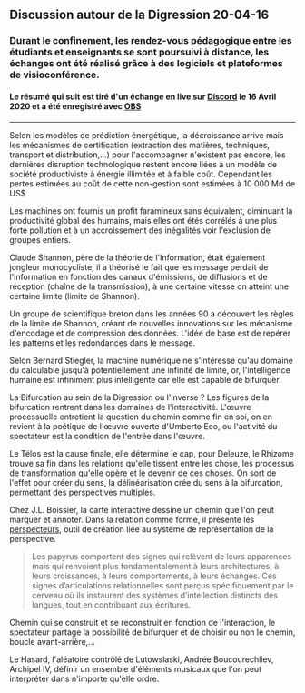 ## Discussion autour de la Digression 20-04-16
### Durant le confinement, les rendez-vous pédagogique entre les étudiants et enseignants se sont poursuivi à distance, les échanges ont été réalisé grâce à des logiciels et plateformes de visioconférence.
#### Le résumé qui suit est tiré d'un échange en live sur [Discord](https://discord.com/) le 16 Avril 2020 et a été enregistré avec [OBS](https://obsproject.com/fr)

***

Selon les modèles de prédiction énergétique, la décroissance arrive mais les mécanismes de certification (extraction des matières, techniques, transport et distribution,...) pour l'accompagner n'existent pas encore, les dernières disruption technologique restent encore liées à un modèle de société productiviste à énergie illimitée et à faible coût. Cependant les pertes estimées au coût de cette non-gestion sont estimées à 10 000 Md de US$

Les machines ont fournis un profit faramineux sans équivalent, diminuant la productivité global des humains, mais elles ont étés corrélés à une plus forte pollution et à un accroissement des inégalités voir l'exclusion de groupes entiers.

Claude Shannon, père de la théorie de l'Information, était également jongleur monocycliste, il a théorisé le fait que les message perdait de l'information en fonction des canaux d'émissions, de diffusions et de réception (chaîne de la transmission), à une certaine vitesse on atteint une certaine limite (limite de Shannon).

Un groupe de scientifique breton dans les années 90 a découvert les règles de la limite de Shannon, créant de nouvelles innovations sur les mécanisme d'encodage et de compression des données. L'idée de base est de repérer les patterns et les redondances dans le message.

Selon Bernard Stiegler, la machine numérique ne s'intéresse qu'au domaine du calculable jusqu'à potentiellement une infinité de limite, or, l'intelligence humaine est infiniment plus intelligente car elle est capable de bifurquer.

La Bifurcation au sein de la Digression ou l'inverse ? Les figures de la bifurcation rentrent dans les domaines de l'interactivité. L'œuvre processuelle entretient la question du chemin comme fin en soi, on en revient à la poétique de l'œuvre ouverte d'Umberto Eco, ou l'activité du spectateur est la condition de l'entrée dans l'œuvre.

Le Télos est la cause finale, elle détermine le cap, pour Deleuze, le Rhizome trouve sa fin dans les relations qu'elle tissent entre les chose, les processus de transformation qu'elle opère et le devenir de ces choses. On sort de l'effet pour créer du sens, la délinéarisation crée du sens à la bifurcation, permettant des perspectives multiples.

Chez J.L. Boissier, la carte interactive dessine un chemin que l'on peut marquer et annoter. Dans la relation comme forme, il présente les [perspecteurs](http://www.ciren.org/ciren/productions/perspecteurs/index.html), outil de création liée au système de représentation de la perspective.

>Les papyrus comportent des signes qui relèvent de leurs apparences mais qui renvoient plus fondamentalement à leurs architectures, à leurs croissances, à leurs comportements, à leurs échanges. Ces signes d’articulations relationnelles sont perçus spécifiquement par le cerveau où ils instaurent des systèmes d’intellection distincts des langues, tout en contribuant aux écritures.

Chemin qui se construit et se reconstruit en fonction de l'interaction, le spectateur partage la possibilité de bifurquer et de choisir ou non le chemin, boucle avant-arrière,...

Le Hasard, l'aléatoire contrôlé de Lutowslaski, Andrée Boucourechliev, Archipel IV, définir un ensemble d'éléments musicaux que l'on peut interpréter  dans n'importe qu'elle ordre.
